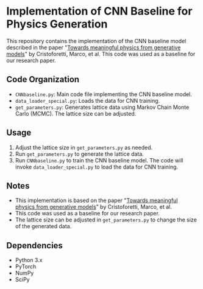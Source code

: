 # Implementation of CNN Baseline for Physics Generation

This repository contains the implementation of the CNN baseline model described in the paper "[Towards meaningful physics from generative models](https://arxiv.org/abs/1705.09524)" by Cristoforetti, Marco, et al. This code was used as a baseline for our research paper.

## Code Organization

* `CNNbaseline.py`: Main code file implementing the CNN baseline model.
* `data_loader_special.py`: Loads the data for CNN training.
* `get_parameters.py`: Generates lattice data using Markov Chain Monte Carlo (MCMC). The lattice size can be adjusted.

## Usage

1. Adjust the lattice size in `get_parameters.py` as needed.
2. Run `get_parameters.py` to generate the lattice data.
3. Run `CNNbaseline.py` to train the CNN baseline model. The code will invoke `data_loader_special.py` to load the data for CNN training.

## Notes

* This implementation is based on the paper "[Towards meaningful physics from generative models](https://arxiv.org/abs/1705.09524)" by Cristoforetti, Marco, et al.
* This code was used as a baseline for our research paper.
* The lattice size can be adjusted in `get_parameters.py` to change the size of the generated data.

## Dependencies

* Python 3.x
* PyTorch
* NumPy
* SciPy
